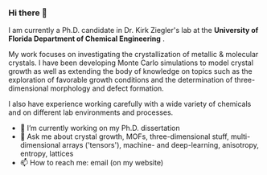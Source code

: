 ### Hi there 👋

I am currently a Ph.D. candidate in Dr. Kirk Ziegler's lab at the **University of Florida Department of Chemical Engineering** . 

My work focuses on investigating the crystallization of metallic & molecular crystals. I have been developing Monte Carlo simulations to model crystal growth as well as extending the body of knowledge on topics such as the exploration of favorable growth conditions and the determination of three-dimensional morphology and defect formation.

I also have experience working carefully with a wide variety of chemicals and on different lab environments and processes.

- 🔭 I’m currently working on my Ph.D. dissertation
- 💬 Ask me about crystal growth, MOFs, three-dimensional stuff, multi-dimensional arrays ('tensors'), machine- and deep-learning, anisotropy, entropy, lattices
- 📫 How to reach me: email (on my website)


<!--
**andrewrgarcia/andrewrgarcia** is a ✨ _special_ ✨ repository because its `README.md` (this file) appears on your GitHub profile.

, doing flame sealing of glassware for lab experiments, setting up separation processes at the lab scale, and running experiments which require a constant influx of heat, both as batch and semi-batch processes. 


Here are some ideas to get you started:

- 🔭 I’m currently working on my Ph.D. dissertation
- 🌱 I’m currently learning ...
- 👯 I’m looking to collaborate on ...
- 🤔 I’m looking for help with ...
- 💬 Ask me about crystal growth, three-dimensional stuff, multi-dimensional arrays ('tensors'), machine- and deep-learning, 
- 📫 How to reach me: ...
- 😄 Pronouns: ...
- ⚡ Fun fact: ...
-->
